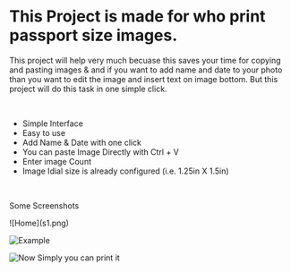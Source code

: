 # This Project is made for who print passport size images.
  <p>This project will help very much becuase this saves your time for copying and pasting images & and if you want to add name and date to your photo than you want to edit the image and insert text on image bottom.
  But this project will do this task in one simple click.</p>
  
<br>
<ul>
  <li>Simple Interface</li>
  <li>Easy to use</li>
  <li>Add Name & Date with one click</li>
  <li>You can paste Image Directly with Ctrl + V</li>
  <li>Enter image Count</li>
  <li>Image Idial size is already configured (i.e. 1.25in X 1.5in)</li>
 </ul>
<br>

<p>Some Screenshots</p>
![Home](s1.png)

![Example](s2.png)

![Now Simply you can print it](s3.png)


